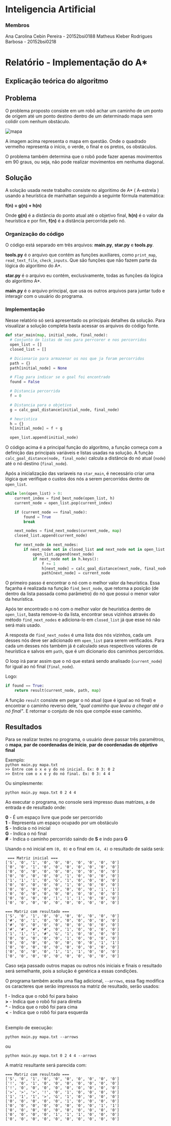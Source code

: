 # Inteligencia Artificial

### Membros
Ana Carolina Cebin Pereira - 20152bsi0188
Matheus Kleber Rodrigues Barbosa - 20152bsi0218

# Relatório - Implementação do A*

## Explicação teórica do algoritmo
## Problema

O problema proposto consiste em um robô achar um caminho de um ponto de origem até um ponto destino dentro de um determinado mapa sem colidir com nenhum obstáculo.

![mapa](https://github.com/MatheusRBarbosa/ifes-ia-a-estrela/blob/master/img/mapa.png)

A imagem acima representa o mapa em questão. Onde o quadrado vermelho representa o início, o verde, o final e os pretos, os obstáculos.

O problema também determina que o robô pode fazer apenas movimentos em 90 graus, ou seja, não pode realizar movimentos em nenhuma diagonal.

## Solução
A solução usada neste trabalho consiste no algoritimo de A* ( A-estrela ) usando a heurística de manhattan seguindo a seguinte fórmula matemática:

**f(n) = g(n) + h(n)**

Onde **g(n)** é a distância do ponto atual até o objetivo final, **h(n)** é o valor da heurística e por fim, **f(n)** é a distância percorrida pelo nó.

### Organização do código
O código está separado em três arquivos: **main.py**, **star.py** e **tools.py**.

**tools.py** é o arquivo que contém as funções auxiliares, como `print_map`, `read_text_file`, `check_inputs`. Que são funções que não fazem parte da lógica do algoritimo do A*.

**star.py** é o arquivo eu contém, exclusivamente, todas as funções da lógica do algoritimo A*.

**main.py** é o arquivo principal, que usa os outros arquivos para juntar tudo e interagir com o usuário do programa.

### Implementação

Nesse relatório só será apresentado os principais detalhes da solução. Para visualizar a solução completa basta acessar os arquivos do código fonte.

```python
def star_main(map, initial_node, final_node):
  # Conjunto de listas de nos para perrcorer e nos percorridos
  open_list = []
  closed_list = []

  # Dicionario para armazenar os nos que ja foram percorridos
  path = {}
  path[initial_node] = None

  # Flag para indicar se o goal foi encontrado
  found = False

  # Distancia percorrida
  f = 0

  # Distancia para o objetivo
  g = calc_goal_distance(initial_node, final_node)

  # heuristica
  h = {}
  h[initial_node] = f + g

  open_list.append(initial_node)
```
O código acima é a principal função do algoritmo, a função começa com a definição das principais variáveis e listas usadas na solução. A função `calc_goal_distance(node, final_node)` calcula a distância do nó atual (`node`) até o nó destino (`final_node`).

Após a inicialização das variaveis na `star_main`, é necessário criar uma lógica que verifique o custos dos nós a serem percorridos dentro de `open_list`.

```python
while len(open_list) > 0:
    current_index = find_best_node(open_list, h)
    current_node = open_list.pop(current_index)

    if (current_node == final_node):
        found = True
        break

    next_nodes = find_next_nodes(current_node, map)
    closed_list.append(current_node)

    for next_node in next_nodes:
        if next_node not in closed_list and next_node not in open_list:
            open_list.append(next_node)
            if next_node not in h.keys():
                f += 1
                h[next_node] = calc_goal_distance(next_node, final_node) + f
                path[next_node] = current_node

```
O primeiro passo é encontrar o nó com o melhor valor da heurística. Essa façanha é realizada na função `find_best_node`, que retorna a posição (de dentro da lista passada como parâmetro) do nó que possui o menor valor da heurística.

Após ter encontrado o nó com o melhor valor de heurística dentro de `open_list`, basta remove-lo da lista, encontrar seus vizinhos através do método `find_next_nodes` e adiciona-lo em `closed_list` já que esse nó não será mais usado. 

A resposta de `find_next_nodes` é uma lista dos nós vizinhos, cada um desses nós deve ser adicionado em `open_list` para serem verificados. Para cada um desses nós também já é calculado seus respectivos valores de heurística e salvos em `path`, que é um dicionario dos caminhos percorridos.

O loop irá parar assim que o nó que estará sendo analisado (`current_node`) for igual ao nó final (`final_node`).

Logo:

```python
if found == True:
    return result(current_node, path, map)
```

A função `result` consiste em pegar o nó atual (que é igual ao nó final) e encontrar o caminho reverso dele, *"qual caminho que levou a chegar até o nó final"*. E retornar o conjuto de nós que compõe esse caminho.


## Resultados

Para se realizar testes no programa, o usuário deve passar três paramêtros, o **mapa**, **par de coordenadas de início**, **par de coordenadas de objetivo final**

Exemplo:<br>
`python main.py mapa.txt`<br>
`>> Entre com o x e y do nó inicial. Ex: 0 3: 0 2`<br>
`>> Entre com o x e y do nó final. Ex: 0 3: 4 4`<br>

Ou simplesmente:

`python main.py mapa.txt 0 2 4 4`<br>

Ao executar o programa, no console será impresso duas matrizes, a de entrada e de resultado onde:

**0** - É um espaço livre que pode ser percorrido <br>
**1** - Representa um espaço ocupado por um obstáculo <br>
**S** - Indicia o nó inicial <br>
**G** - Indica o nó final <br>
**#** - Indica o caminho percorrido saindo de **S** e indo para **G** <br>

Usando o nó inicial em `(0, 0)` e o final em `(4, 4)` o resultado de saída será:

```
 === Matriz inicial ===
['S', '0', '1', '0', '0', '0', '0', '0', '0', '0']
['0', '0', '1', '0', '0', '0', '0', '0', '0', '0']
['0', '0', '0', '0', '0', '0', '0', '0', '0', '0']
['0', '0', '0', '0', '0', '1', '0', '0', '0', '0']
['1', '1', '1', '0', 'G', '1', '0', '0', '0', '0']
['0', '0', '0', '0', '0', '1', '0', '0', '0', '0']
['0', '0', '0', '0', '0', '0', '0', '0', '1', '1']
['0', '0', '0', '0', '0', '0', '0', '0', '0', '0']
['0', '0', '0', '0', '1', '1', '1', '0', '0', '0']
['0', '0', '0', '0', '0', '0', '0', '0', '0', '0']

=== Matriz com resultado ===
['S', '0', '1', '0', '0', '0', '0', '0', '0', '0']
['#', '0', '1', '0', '0', '0', '0', '0', '0', '0']
['#', '0', '0', '0', '0', '0', '0', '0', '0', '0']
['#', '#', '#', '#', '0', '1', '0', '0', '0', '0']
['1', '1', '1', '#', 'G', '1', '0', '0', '0', '0']
['0', '0', '0', '0', '0', '1', '0', '0', '0', '0']
['0', '0', '0', '0', '0', '0', '0', '0', '1', '1']
['0', '0', '0', '0', '0', '0', '0', '0', '0', '0']
['0', '0', '0', '0', '1', '1', '1', '0', '0', '0']
['0', '0', '0', '0', '0', '0', '0', '0', '0', '0']
```

Caso seja passado outros mapas ou outros nós iniciais e finais o resultado será semelhante, pois a solução é genérica a essas condições.

O programa também aceita uma flag adicional, `--arrows`, essa flag modifica os caracteres que serão impressos na matriz de resultado, serão usados: 

**!** - Indica que o robô foi para baixo <br>
**>** - Indica que o robô foi para direita <br>
**^** - Indica que o robô foi para cima <br>
**<** - Indica que o robô foi para esquerda <br>

<br>
Exemplo de execução:<br>

`python main.py mapa.txt --arrows`

ou

`python main.py mapa.txt 0 2 4 4 --arrows`

A matriz resultante será parecida com:

```
=== Matriz com resultado ===
['S', '0', '1', '0', '0', '0', '0', '0', '0', '0']
['!', '0', '1', '0', '0', '0', '0', '0', '0', '0']
['!', '0', '0', '0', '0', '0', '0', '0', '0', '0']
['>', '>', '>', '!', '0', '1', '0', '0', '0', '0']
['1', '1', '1', '>', 'G', '1', '0', '0', '0', '0']
['0', '0', '0', '0', '0', '1', '0', '0', '0', '0']
['0', '0', '0', '0', '0', '0', '0', '0', '1', '1']
['0', '0', '0', '0', '0', '0', '0', '0', '0', '0']
['0', '0', '0', '0', '1', '1', '1', '0', '0', '0']
['0', '0', '0', '0', '0', '0', '0', '0', '0', '0']
```

